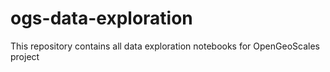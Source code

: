 # ogs-data-exploration
This repository contains all data exploration notebooks for OpenGeoScales project
